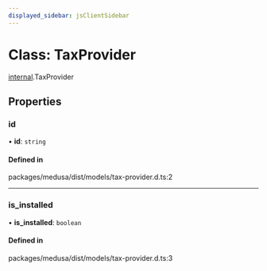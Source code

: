 ```yaml
---
displayed_sidebar: jsClientSidebar
---
```


# Class: TaxProvider

[internal](../modules/internal.md).TaxProvider

## Properties

### id

• **id**: `string`

#### Defined in

packages/medusa/dist/models/tax-provider.d.ts:2

___

### is\_installed

• **is\_installed**: `boolean`

#### Defined in

packages/medusa/dist/models/tax-provider.d.ts:3
